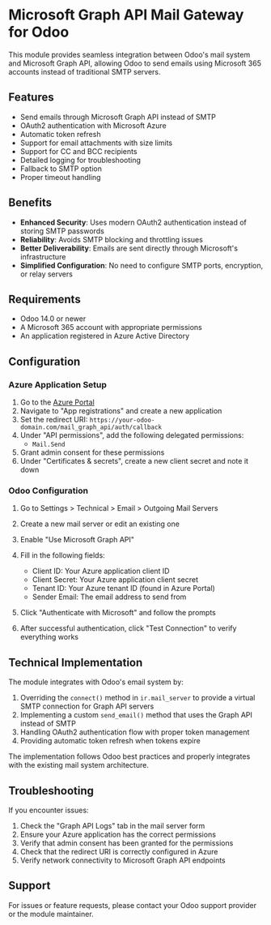 # Microsoft Graph API Mail Gateway for Odoo

This module provides seamless integration between Odoo's mail system and Microsoft Graph API, allowing Odoo to send emails using Microsoft 365 accounts instead of traditional SMTP servers.

## Features

- Send emails through Microsoft Graph API instead of SMTP
- OAuth2 authentication with Microsoft Azure
- Automatic token refresh
- Support for email attachments with size limits
- Support for CC and BCC recipients
- Detailed logging for troubleshooting
- Fallback to SMTP option
- Proper timeout handling

## Benefits

- **Enhanced Security**: Uses modern OAuth2 authentication instead of storing SMTP passwords
- **Reliability**: Avoids SMTP blocking and throttling issues
- **Better Deliverability**: Emails are sent directly through Microsoft's infrastructure
- **Simplified Configuration**: No need to configure SMTP ports, encryption, or relay servers

## Requirements

- Odoo 14.0 or newer
- A Microsoft 365 account with appropriate permissions
- An application registered in Azure Active Directory

## Configuration

### Azure Application Setup

1. Go to the [Azure Portal](https://portal.azure.com)
2. Navigate to "App registrations" and create a new application
3. Set the redirect URI: `https://your-odoo-domain.com/mail_graph_api/auth/callback`
4. Under "API permissions", add the following delegated permissions:
   - `Mail.Send`
5. Grant admin consent for these permissions
6. Under "Certificates & secrets", create a new client secret and note it down

### Odoo Configuration

1. Go to Settings > Technical > Email > Outgoing Mail Servers
2. Create a new mail server or edit an existing one
3. Enable "Use Microsoft Graph API"
4. Fill in the following fields:
   - Client ID: Your Azure application client ID
   - Client Secret: Your Azure application client secret
   - Tenant ID: Your Azure tenant ID (found in Azure Portal)
   - Sender Email: The email address to send from

5. Click "Authenticate with Microsoft" and follow the prompts
6. After successful authentication, click "Test Connection" to verify everything works

## Technical Implementation

The module integrates with Odoo's email system by:

1. Overriding the `connect()` method in `ir.mail_server` to provide a virtual SMTP connection for Graph API servers
2. Implementing a custom `send_email()` method that uses the Graph API instead of SMTP
3. Handling OAuth2 authentication flow with proper token management
4. Providing automatic token refresh when tokens expire

The implementation follows Odoo best practices and properly integrates with the existing mail system architecture.

## Troubleshooting

If you encounter issues:

1. Check the "Graph API Logs" tab in the mail server form
2. Ensure your Azure application has the correct permissions
3. Verify that admin consent has been granted for the permissions
4. Check that the redirect URI is correctly configured in Azure
5. Verify network connectivity to Microsoft Graph API endpoints

## Support

For issues or feature requests, please contact your Odoo support provider or the module maintainer. 